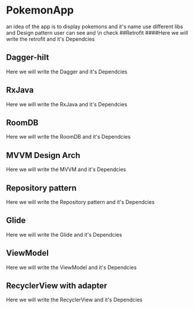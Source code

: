 # PokemonApp
an idea of the app is to display pokemons and it's name use different libs and Design pattern user can see and \n check
##Retrofit 
####Here we will write the retrofit and it's Dependcies
<h2> Dagger-hilt</h2> 
<p>Here we will write the Dagger and it's Dependcies</p>
<h2> RxJava</h2> 
<p>Here we will write the RxJava and it's Dependcies</p>
<h2> RoomDB</h2> 
<p>Here we will write the RoomDB and it's Dependcies</p>
<h2> MVVM Design Arch</h2> 
<p>Here we will write the MVVM and it's Dependcies</p>
<h2> Repository pattern</h2> 
<p>Here we will write the Repository pattern and it's Dependcies</p>
<h2> Glide</h2> 
<p>Here we will write the Glide and it's Dependcies</p>

<h2>ViewModel</h2> 
<p>Here we will write the ViewModel and it's Dependcies</p>

<h2>RecyclerView with adapter</h2> 
<p>Here we will write the RecyclerView and it's Dependcies</p>

